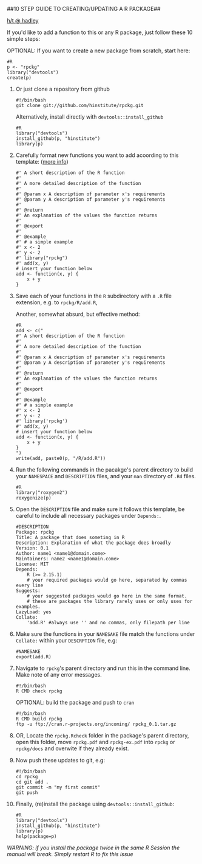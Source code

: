 ##10 STEP GUIDE TO CREATING/UPDATING A R PACKAGE##

[h/t @ hadley](http://scholarship.rice.edu/bitstream/handle/1911/36084/r-packages.key.pdf?sequence=2)

If you'd like to add a function to this or any R package,
just follow these 10 simple steps:

OPTIONAL: If you want to create a new package from scratch, start here:

    #R
    p <- "rpckg"
    library("devtools")
    create(p)

1. Or just clone a repository from github

    ```
    #!/bin/bash
    git clone git://github.com/hinstitute/rpckg.git
    ```

    Alternatively, install directly with ``devtools::install_github``

    ```
    #R
    library("devtools")
    install_github(p, "hinstitute")
    library(p)
    ```

2. Carefully format new functions you want to add acoording to this template: ([more info](https://github.com/hadley/devtools/wiki/docs-function))

    ```
    #' A short description of the R function
    #'
    #' A more detailed description of the function
    #'
    #' @param x A description of parameter x's requirements
    #' @param y A description of parameter y's requirements
    #'
    #' @return
    #' An explanation of the values the function returns
    #'
    #' @export
    #'
    #' @example
    #' # a simple example
    #' x <- 2
    #' y <- 2
    #' library("rpckg")
    #' add(x, y)
    # insert your function below
    add <- function(x, y) {
        x + y
    }
    ```

3. Save each of your functions in the ``R`` subdirectory with a ``.R`` file extension, e.g. to ``rpckg/R/add.R``,

    Another, somewhat absurd, but effective method:

    ```
    #R
    add <- c("
    #' A short description of the R function
    #'
    #' A more detailed description of the function
    #'
    #' @param x A description of parameter x's requirements
    #' @param y A description of parameter y's requirements
    #'
    #' @return
    #' An explanation of the values the function returns
    #'
    #' @export
    #'
    #' @example
    #' # a simple example
    #' x <- 2
    #' y <- 2
    #' library('rpckg')
    #' add(x, y)
    # insert your function below
    add <- function(x, y) {
        x + y
    }
    ")
    write(add, paste0(p, "/R/add.R"))
    ```

4. Run the following commands in the pacakge's parent directory to build your ``NAMESPACE`` and ``DESCRIPTION`` files, and your ``man`` directory of ``.Rd`` files.

    ```
    #R
    library("roxygen2")
    roxygenize(p)
    ```

5. Open the ``DESCRIPTION`` file and make sure it follows this template,
   be careful to include all necessary packages under ``Depends:``.

    ```
    #DESCRIPTION
    Package: rpckg
    Title: A package that does someting in R
    Description: Explanation of what the package does broadly
    Version: 0.1
    Author: name1 <name1@domain.come>
    Maintainers: name2 <name1@domain.come>
    License: MIT
    Depends:
        R (>= 2.15.1)
        # your required packages would go here, separated by commas every line
    Suggests:
        # your suggested packages would go here in the same format.
        # these are packages the library rarely uses or only uses for examples.
    LazyLoad: yes
    Collate:
        'add.R' #always use '' and no commas, only filepath per line
    ```

6. Make sure the functions in your ``NAMESAKE`` file match the functions under ``Collate:`` within your ``DESCRPTION`` file, e.g:

    ```
    #NAMESAKE
    export(add.R)
    ```

7. Navigate to ``rpckg``'s parent directory and run this in the command line. Make note of any error messages.

    ```
    #!/bin/bash
    R CMD check rpckg
    ```

    OPTIONAL: build the package and push to ``cran``

    ```
    #!/bin/bash
    R CMD build rpckg
    ftp -u ftp://cran.r-projects.org/incoming/ rpckg_0.1.tar.gz
    ```

8. OR, Locate the ``rpckg.Rcheck`` folder in the package's parent directory,
   open this folder, move ``rpckg.pdf`` and ``rpckg-ex.pdf`` into ``rpckg`` or ``rpckg/docs``
   and overwite if they already exist.

9. Now push these updates to git, e.g:

    ```
    #!/bin/bash
    cd rpckg
    cd git add .
    git commit -m "my first commit"
    git push
    ```

10. Finally, (re)install the package using ``devtools::install_github``:

    ```
    #R
    library("devtools")
    install_github(p, "hinstitute")
    library(p)
    help(package=p)
    ```

_WARNING: if you install the package twice in the same R Session the manual will break. Simply restart R to fix this issue_

